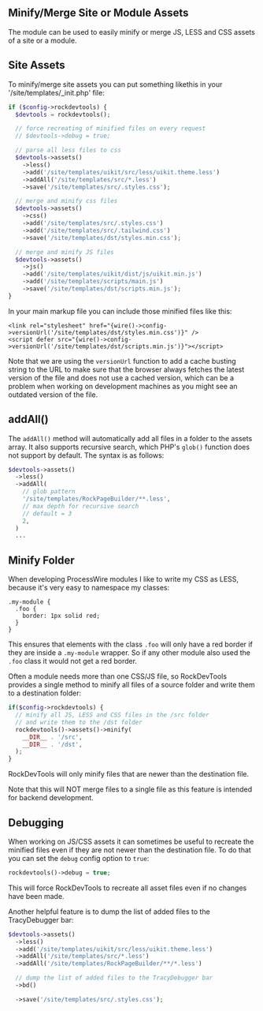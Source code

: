 ## Minify/Merge Site or Module Assets

The module can be used to easily minify or merge JS, LESS and CSS assets of a site or a module.

## Site Assets

To minify/merge site assets you can put something likethis in your '/site/templates/_init.php' file:

```php
if ($config->rockdevtools) {
  $devtools = rockdevtools();

  // force recreating of minified files on every request
  // $devtools->debug = true;

  // parse all less files to css
  $devtools->assets()
    ->less()
    ->add('/site/templates/uikit/src/less/uikit.theme.less')
    ->addAll('/site/templates/src/*.less')
    ->save('/site/templates/src/.styles.css');

  // merge and minify css files
  $devtools->assets()
    ->css()
    ->add('/site/templates/src/.styles.css')
    ->add('/site/templates/src/.tailwind.css')
    ->save('/site/templates/dst/styles.min.css');

  // merge and minify JS files
  $devtools->assets()
    ->js()
    ->add('/site/templates/uikit/dist/js/uikit.min.js')
    ->add('/site/templates/scripts/main.js')
    ->save('/site/templates/dst/scripts.min.js');
}
```

In your main markup file you can include those minified files like this:

```latte
<link rel="stylesheet" href="{wire()->config->versionUrl('/site/templates/dst/styles.min.css')}" />
<script defer src="{wire()->config->versionUrl('/site/templates/dst/scripts.min.js')}"></script>
```

Note that we are using the `versionUrl` function to add a cache busting string to the URL to make sure that the browser always fetches the latest version of the file and does not use a cached version, which can be a problem when working on development machines as you might see an outdated version of the file.

## addAll()

The `addAll()` method will automatically add all files in a folder to the assets array. It also supports recursive search, which PHP's `glob()` function does not support by default. The syntax is as follows:

```php
$devtools->assets()
  ->less()
  ->addAll(
    // glob pattern
    '/site/templates/RockPageBuilder/**.less',
    // max depth for recursive search
    // default = 3
    2,
  )
  ...
```

## Minify Folder

When developing ProcessWire modules I like to write my CSS as LESS, because it's very easy to namespace my classes:

```LESS
.my-module {
  .foo {
    border: 1px solid red;
  }
}
```

This ensures that elements with the class `.foo` will only have a red border if they are inside a `.my-module` wrapper. So if any other module also used the `.foo` class it would not get a red border.

Often a module needs more than one CSS/JS file, so RockDevTools provides a single method to minify all files of a source folder and write them to a destination folder:

```php
if($config->rockdevtools) {
  // minify all JS, LESS and CSS files in the /src folder
  // and write them to the /dst folder
  rockdevtools()->assets()->minify(
    __DIR__ . '/src',
    __DIR__ . '/dst',
  );
}
```

RockDevTools will only minify files that are newer than the destination file.

Note that this will NOT merge files to a single file as this feature is intended for backend development.

## Debugging

When working on JS/CSS assets it can sometimes be useful to recreate the minified files even if they are not newer than the destination file. To do that you can set the `debug` config option to `true`:

```php
rockdevtools()->debug = true;
```

This will force RockDevTools to recreate all asset files even if no changes have been made.

Another helpful feature is to dump the list of added files to the TracyDebugger bar:

```php
$devtools->assets()
  ->less()
  ->add('/site/templates/uikit/src/less/uikit.theme.less')
  ->addAll('/site/templates/src/*.less')
  ->addAll('/site/templates/RockPageBuilder/**/*.less')

  // dump the list of added files to the TracyDebugger bar
  ->bd()

  ->save('/site/templates/src/.styles.css');
```
